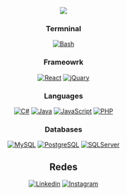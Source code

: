 <p align="center">
    <img src="https://capsule-render.vercel.app/api?type=waving&color=gradient&text=Hi%20there%20!&height=100&section=header"/>
</p>

<div align="center">

### Termninal
[![Bash](https://img.shields.io/badge/Bash-000?style=for-the-badge&logo=GNU%20Bash&logoColor=white)](https://github.com/ArthurSMA?tab=repositories)

### Frameowrk
[![React](https://img.shields.io/badge/React-000?style=for-the-badge&logo=react&logoColor=61DAFB)]([https://github.com/ArthurSMA?tab=repositories&q=&type=public&language=javascript&sort=](https://github.com/ArthurSMA?tab=repositories))
[![jQuary](https://img.shields.io/badge/jQuery-000?style=for-the-badge&logo=jquery&logoColor=white)](https://github.com/ArthurSMA?tab=repositories)

### Languages
[![C#](https://img.shields.io/badge/C%23-000?style=for-the-badge&logo=c-sharp&logoColor=9b4993)](https://github.com/ArthurSMA?tab=repositories&q=&type=public&language=c%23&sort=)
[![Java](https://img.shields.io/badge/Java-000?style=for-the-badge&logo=openjdk&logoColor=white)](https://github.com/ArthurSMA?tab=repositories&q=&type=public&language=java&sort=)
[![JavaScript](https://img.shields.io/badge/JavaScript-000?style=for-the-badge&logo=javascript&logoColor=FED54A)]([https://github.com/ArthurSMA?tab=repositories&q=&type=public&language=java&sort=]([https://github.com/ArthurSMA?tab=repositories](https://github.com/ArthurSMA?tab=repositories&q=&type=&language=javascript&sort=)))
[![PHP](https://img.shields.io/badge/PHP-000?style=for-the-badge&logo=php&logoColor=777BB3)]([https://github.com/ArthurSMA?tab=repositories&q=&type=public&language=java&sort=]([https://github.com/ArthurSMA?tab=repositories](https://github.com/ArthurSMA?tab=repositories&q=&type=&language=javascript&sort=)))

### Databases
[![MySQL](https://img.shields.io/badge/MySQL-000?style=for-the-badge&logo=mysql&logoColor=white)]([https://github.com/ArthurSMA](https://github.com/ArthurSMA?tab=repositories))
[![PostgreSQL](https://img.shields.io/badge/PostgreSQL-000?style=for-the-badge&logo=postgresql&logoColor=white)]([https://github.com/ArthurSMA](https://github.com/ArthurSMA?tab=repositories))
[![SQLServer](https://img.shields.io/badge/Microsoft%20SQL%20Server-000?style=for-the-badge&logo=microsoft%20sql%20server)]([https://github.com/ArthurSMA](https://github.com/ArthurSMA?tab=repositories))

## Redes
[![Linkedin](https://img.shields.io/badge/LinkedIn-0077B5?style=for-the-badge&logo=linkedin&logoColor=white)](https://www.linkedin.com/in/arthur-suassuna-178507212/?originalSubdomain=br)
[![Instagram](https://img.shields.io/badge/Instagram-E4405F?style=for-the-badge&logo=instagram&logoColor=white)](https://www.instagram.com/mago_tutu/)

</div>
